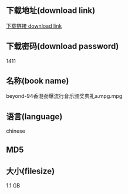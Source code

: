 ## 下载地址(download link)
[下载链接 download link](https://voluble-croquembouche-d321dc.netlify.app/?s=beyond-94%E9%A6%99%E6%B8%AF%E5%8A%B2%E7%88%86%E6%B5%81%E8%A1%8C%E9%9F%B3%E4%B9%90%E9%A2%81%E5%A5%96%E5%85%B8%E7%A4%BCa.mpg)

## 下载密码(download password)
1411

## 名称(book name)
beyond-94香港劲爆流行音乐颁奖典礼a.mpg.mpg

## 语言(language)
chinese

## MD5


## 大小(filesize)
1.1 GB
